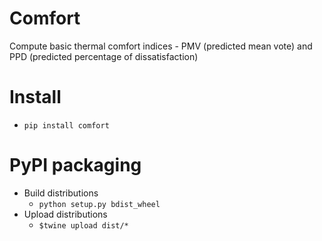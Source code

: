 # Comfort
Compute basic thermal comfort indices - PMV (predicted mean vote) and PPD (predicted percentage of dissatisfaction)

# Install
* `pip install comfort`

# PyPI packaging
* Build distributions
    * `python setup.py bdist_wheel`
* Upload distributions
    * `$twine upload dist/*`
